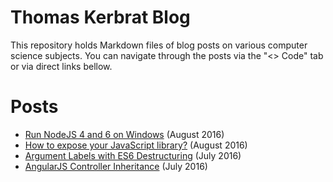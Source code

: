 # Thomas Kerbrat Blog

This repository holds Markdown files of blog posts on various computer science subjects.
You can navigate through the posts via the "<> Code" tab or via direct links bellow.



# Posts

- [Run NodeJS 4 and 6 on Windows](2016/08/run_nodejs_4_6_windows.md) (August 2016)
- [How to expose your JavaScript library?](2016/08/how_to_expose_your_javascript_library.md) (August 2016)
- [Argument Labels with ES6 Destructuring](2016/07/argument_labels_with_es6_destructuring.markdown) (July 2016)
- [AngularJS Controller Inheritance](2016/07/angularjs_controller_inheritance.md) (July 2016)
